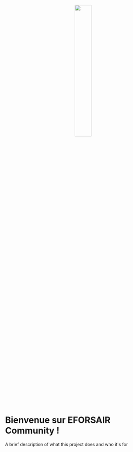 
<p align="center" width="100%">
    <img width="33%" src="https://user-images.githubusercontent.com/40793785/189385252-57f46f9d-95cb-4d39-84ef-1de7c270d54a.png"> 
</p>

# Bienvenue sur EFORSAIR Community !

A brief description of what this project does and who it's for


